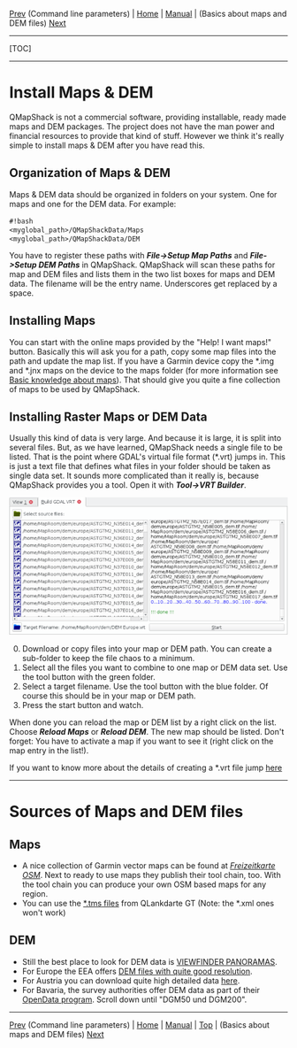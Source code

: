 [Prev](DocCmdOptions) (Command line parameters) | [Home](Home) | [Manual](DocMain) | (Basics about maps and DEM files) [Next](DocBasicsMapDem)
- - -
[TOC]
- - -

# Install Maps & DEM

QMapShack is not a commercial software, providing installable, ready made maps and DEM packages. The project does not have the man power and financial resources to provide that kind of stuff. However we think it's really simple to install maps & DEM after you have read this.

## Organization of Maps & DEM

Maps & DEM data should be organized in folders on your system. One for maps and one for the DEM data. For example:

```
#!bash
<myglobal_path>/QMapShackData/Maps
<myglobal_path>/QMapShackData/DEM
```
You have to register these paths with ***File->Setup Map Paths*** and ***File->Setup DEM Paths*** in QMapShack. QMapShack will scan these paths for map and DEM files and lists them in the two list boxes for maps and DEM data. The filename will be the entry name. Underscores get replaced by a space.

## Installing Maps

You can start with the online maps provided by the "Help! I want maps!" button. Basically this will ask you for a 
path, copy some map files into the path and update the map list. 
If you have a Garmin device copy the \*.img and \*.jnx maps on the device to the maps folder (for more information see [Basic knowledge about maps](DocBasicsMapDem)). That should give you
quite a fine collection of maps to be used by QMapShack.

## Installing Raster Maps or DEM Data

Usually this kind of data is very large. And because it is large, it is split into several files. But, as we have learned, QMapShack needs a single file to be listed. That is the point where GDAL's virtual file format (\*.vrt) jumps in. This is just a text file that defines what files in your folder should be taken as single data set. It sounds more complicated than it really is, because QMapShack provides you a tool. Open it with ***Tool->VRT Builder***.

![Alt text](images/DocBasicsMapDem/qmapshack1.png)

0. Download or copy files into your map or DEM path. You can create a sub-folder to keep the file chaos to a minimum. 
1. Select all the files you want to combine to one map or DEM data set. Use the tool button with the green folder.
2. Select a target filename. Use the tool button with the blue folder. Of course this should be in your map or DEM path.
3. Press the start button and watch.

When done you can reload the map or DEM list by a right click on the list. Choose ***Reload Maps*** or ***Reload DEM***. The new map should be listed. Don't forget: You have to activate a map if you want to see it (right click on the map entry in the list!).

If you want to know more about the details of creating a \*.vrt file jump [here](DocBasicsMapDem#markdown-header-gdal-vrt-maps)

---
# Sources of Maps and DEM files

## Maps
* A nice collection of Garmin vector maps can be found at [_Freizeitkarte OSM_](http://www.freizeitkarte-osm.de/). Next to ready to use maps they publish their tool chain, too. With the tool chain you can produce your own OSM based maps for any region. 
* You can use the [\*.tms files](https://sourceforge.net/projects/qlandkartegt/files/WMS%20Maps/) from QLankdarte GT (Note: the \*.xml ones won't work)

## DEM
* Still the best place to look for DEM data is [VIEWFINDER PANORAMAS](http://www.viewfinderpanoramas.org/). 
* For Europe the EEA offers [DEM files with quite good resolution](http://www.eea.europa.eu/data-and-maps/data/eu-dem). 
* For Austria you can download quite high detailed data [here](https://www.data.gv.at/katalog/dataset/d88a1246-9684-480b-a480-ff63286b35b7).
* For Bavaria, the survey authorities offer DEM data as part of their [OpenData program](http://www.ldbv.bayern.de/produkte/weitere/opendata.html). Scroll down until "DGM50 und DGM200".

- - -
[Prev](DocCmdOptions) (Command line parameters) | [Home](Home) | [Manual](DocMain) | [Top](#) | (Basics about maps and DEM files) [Next](DocBasicsMapDem)
